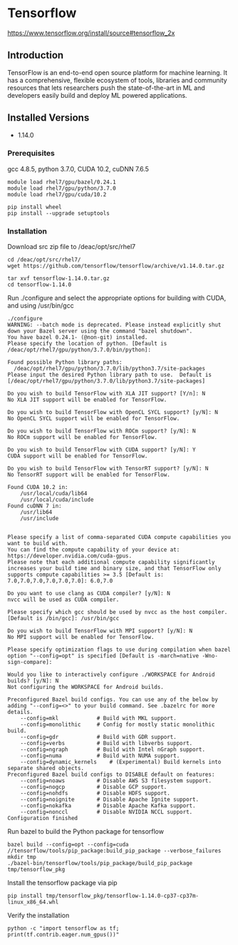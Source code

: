 # Tensorflow

https://www.tensorflow.org/install/source#tensorflow_2x

## Introduction

TensorFlow is an end-to-end open source platform for machine learning. It has 
a comprehensive, flexible ecosystem of tools, libraries and community resources 
that lets researchers push the state-of-the-art in ML and developers easily 
build and deploy ML powered applications.

## Installed Versions

 - 1.14.0

### Prerequisites

gcc 4.8.5, python 3.7.0, CUDA 10.2, cuDNN 7.6.5

```
module load rhel7/gpu/bazel/0.24.1
module load rhel7/gpu/python/3.7.0
module load rhel7/gpu/cuda/10.2

pip install wheel
pip install --upgrade setuptools
```

### Installation

Download src zip file to /deac/opt/src/rhel7
```
cd /deac/opt/src/rhel7/
wget https://github.com/tensorflow/tensorflow/archive/v1.14.0.tar.gz

tar xvf tensorflow-1.14.0.tar.gz 
cd tensorflow-1.14.0
```

Run ./configure and select the appropriate options for building with CUDA, and using /usr/bin/gcc

```
./configure 
WARNING: --batch mode is deprecated. Please instead explicitly shut down your Bazel server using the command "bazel shutdown".
You have bazel 0.24.1- (@non-git) installed.
Please specify the location of python. [Default is /deac/opt/rhel7/gpu/python/3.7.0/bin/python]: 

Found possible Python library paths:
  /deac/opt/rhel7/gpu/python/3.7.0/lib/python3.7/site-packages
Please input the desired Python library path to use.  Default is [/deac/opt/rhel7/gpu/python/3.7.0/lib/python3.7/site-packages]

Do you wish to build TensorFlow with XLA JIT support? [Y/n]: N
No XLA JIT support will be enabled for TensorFlow.

Do you wish to build TensorFlow with OpenCL SYCL support? [y/N]: N
No OpenCL SYCL support will be enabled for TensorFlow.

Do you wish to build TensorFlow with ROCm support? [y/N]: N
No ROCm support will be enabled for TensorFlow.

Do you wish to build TensorFlow with CUDA support? [y/N]: Y
CUDA support will be enabled for TensorFlow.

Do you wish to build TensorFlow with TensorRT support? [y/N]: N
No TensorRT support will be enabled for TensorFlow.

Found CUDA 10.2 in:
    /usr/local/cuda/lib64
    /usr/local/cuda/include
Found cuDNN 7 in:
    /usr/lib64
    /usr/include


Please specify a list of comma-separated CUDA compute capabilities you want to build with.
You can find the compute capability of your device at: https://developer.nvidia.com/cuda-gpus.
Please note that each additional compute capability significantly increases your build time and binary size, and that TensorFlow only supports compute capabilities >= 3.5 [Default is: 7.0,7.0,7.0,7.0,7.0,7.0]: 6.0,7.0

Do you want to use clang as CUDA compiler? [y/N]: N
nvcc will be used as CUDA compiler.

Please specify which gcc should be used by nvcc as the host compiler. [Default is /bin/gcc]: /usr/bin/gcc

Do you wish to build TensorFlow with MPI support? [y/N]: N
No MPI support will be enabled for TensorFlow.

Please specify optimization flags to use during compilation when bazel option "--config=opt" is specified [Default is -march=native -Wno-sign-compare]: 

Would you like to interactively configure ./WORKSPACE for Android builds? [y/N]: N
Not configuring the WORKSPACE for Android builds.

Preconfigured Bazel build configs. You can use any of the below by adding "--config=<>" to your build command. See .bazelrc for more details.
	--config=mkl         	# Build with MKL support.
	--config=monolithic  	# Config for mostly static monolithic build.
	--config=gdr         	# Build with GDR support.
	--config=verbs       	# Build with libverbs support.
	--config=ngraph      	# Build with Intel nGraph support.
	--config=numa        	# Build with NUMA support.
	--config=dynamic_kernels	# (Experimental) Build kernels into separate shared objects.
Preconfigured Bazel build configs to DISABLE default on features:
	--config=noaws       	# Disable AWS S3 filesystem support.
	--config=nogcp       	# Disable GCP support.
	--config=nohdfs      	# Disable HDFS support.
	--config=noignite    	# Disable Apache Ignite support.
	--config=nokafka     	# Disable Apache Kafka support.
	--config=nonccl      	# Disable NVIDIA NCCL support.
Configuration finished
```

Run bazel to build the Python package for tensorflow
```
bazel build --config=opt --config=cuda //tensorflow/tools/pip_package:build_pip_package --verbose_failures
mkdir tmp
./bazel-bin/tensorflow/tools/pip_package/build_pip_package tmp/tensorflow_pkg
```

Install the tensorflow package via pip
```
pip install tmp/tensorflow_pkg/tensorflow-1.14.0-cp37-cp37m-linux_x86_64.whl
```
Verify the installation
```
python -c "import tensorflow as tf; print(tf.contrib.eager.num_gpus())"
```
